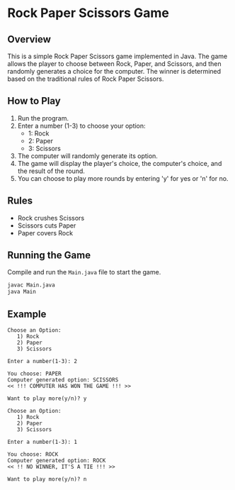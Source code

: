 # Rock Paper Scissors Game

## Overview

This is a simple Rock Paper Scissors game implemented in Java. The game allows the player to choose between Rock, Paper, and Scissors, and then randomly generates a choice for the computer. The winner is determined based on the traditional rules of Rock Paper Scissors.

## How to Play

1. Run the program.
2. Enter a number (1-3) to choose your option:
    - 1: Rock
    - 2: Paper
    - 3: Scissors
3. The computer will randomly generate its option.
4. The game will display the player's choice, the computer's choice, and the result of the round.
5. You can choose to play more rounds by entering 'y' for yes or 'n' for no.

## Rules

- Rock crushes Scissors
- Scissors cuts Paper
- Paper covers Rock

## Running the Game

Compile and run the `Main.java` file to start the game.

```bash
javac Main.java
java Main
```

## Example

```
Choose an Option:
   1) Rock
   2) Paper
   3) Scissors

Enter a number(1-3): 2

You choose: PAPER
Computer generated option: SCISSORS
<< !!! COMPUTER HAS WON THE GAME !!! >>

Want to play more(y/n)? y

Choose an Option:
   1) Rock
   2) Paper
   3) Scissors

Enter a number(1-3): 1

You choose: ROCK
Computer generated option: ROCK
<< !! NO WINNER, IT'S A TIE !!! >>

Want to play more(y/n)? n
```
